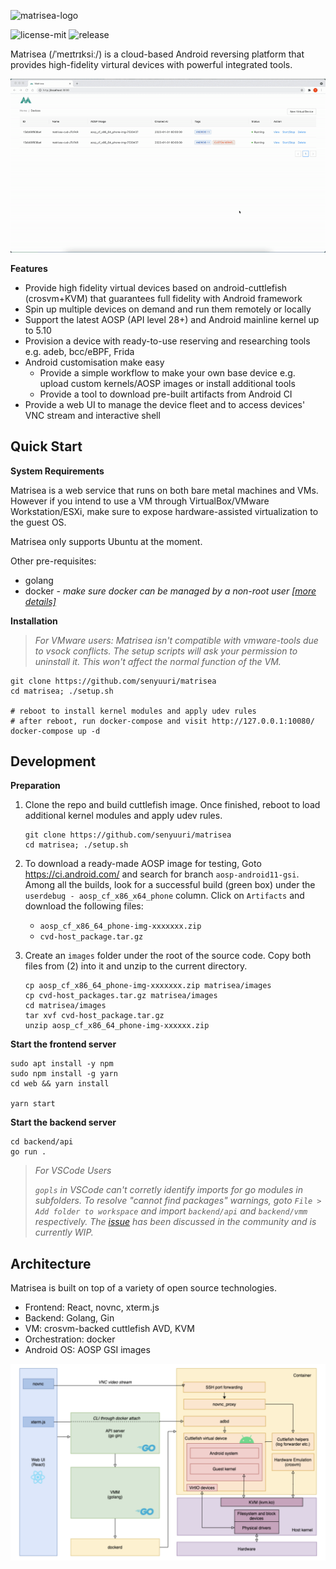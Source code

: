 ![matrisea-logo](https://user-images.githubusercontent.com/2610986/125149686-f9499a00-e16c-11eb-8af9-531d4331ddae.png)

![license-mit](https://img.shields.io/badge/license-MIT-green)
![release](https://img.shields.io/badge/release-pre--alpha-lightgrey)

Matrisea (/ˈmeɪtrɪksiː/) is a cloud-based Android reversing platform that provides high-fidelity virtural devices with powerful integrated tools. 

![demo](./docs/demo.gif)

**Features**
- Provide high fidelity virtual devices based on android-cuttlefish (crosvm+KVM) that guarantees full fidelity with Android framework
- Spin up multiple devices on demand and run them remotely or locally
- Support the latest AOSP (API level 28+) and Android mainline kernel up to 5.10
- Provision a device with ready-to-use reserving and researching tools e.g. adeb, bcc/eBPF, Frida
- Android customisation make easy
    - Provide a simple workflow to make your own base device e.g. upload custom kernels/AOSP images or install additional tools
    - Provide a tool to download pre-built artifacts from Android CI
- Provide a web UI to manage the device fleet and to access devices' VNC stream and interactive shell

## Quick Start

**System Requirements**

Matrisea is a web service that runs on both bare metal machines and VMs. However if you intend to use a VM through VirtualBox/VMware Workstation/ESXi, make sure to expose hardware-assisted virtualization to the guest OS.

Matrisea only supports Ubuntu at the moment.

Other pre-requisites:
- golang
- docker - *make sure docker can be managed by a non-root user [\[more details\]](https://docs.docker.com/engine/install/linux-postinstall/#manage-docker-as-a-non-root-user)*


**Installation**

> *For VMware users: Matrisea isn't compatible with vmware-tools due to vsock conflicts. The setup scripts will ask your permission to uninstall it. This won't affect the normal function of the VM.*

```
git clone https://github.com/senyuuri/matrisea
cd matrisea; ./setup.sh

# reboot to install kernel modules and apply udev rules
# after reboot, run docker-compose and visit http://127.0.0.1:10080/
docker-compose up -d
```

## Development

**Preparation**
1. Clone the repo and build cuttlefish image. Once finished, reboot to load additional kernel modules and apply udev rules.
    ```
    git clone https://github.com/senyuuri/matrisea
    cd matrisea; ./setup.sh
    ```
2. To download a ready-made AOSP image for testing, Goto https://ci.android.com/ and search for branch `aosp-android11-gsi`. Among all the builds, look for a successful build (green box) under the `userdebug - aosp_cf_x86_x64_phone` column. Click on `Artifacts` and download the following files:
    - `aosp_cf_x86_64_phone-img-xxxxxxx.zip`
    - `cvd-host_package.tar.gz`

3. Create an `images` folder under the root of the source code. Copy both files from (2) into it and unzip to the current directory.
   ```
   cp aosp_cf_x86_64_phone-img-xxxxxxx.zip matrisea/images
   cp cvd-host_packages.tar.gz matrisea/images
   cd matrisea/images
   tar xvf cvd-host_package.tar.gz
   unzip aosp_cf_x86_64_phone-img-xxxxxx.zip
   ```

**Start the frontend server**
```
sudo apt install -y npm
sudo npm install -g yarn
cd web && yarn install

yarn start
```

**Start the backend server**

```
cd backend/api
go run .
```
> *For VSCode Users*
> 
> *`gopls` in VSCode can't corretly identify imports for go modules in subfolders. To resolve "cannot find packages" warnings, goto `File > Add folder to workspace` and import `backend/api` and `backend/vmm` respectively.*
> *The [issue](https://github.com/golang/go/issues/32394) has been discussed in the community and is currently WIP.*

## Architecture
Matrisea is built on top of a variety of open source technologies.
- Frontend: React, novnc, xterm.js
- Backend: Golang, Gin
- VM: crosvm-backed cuttlefish AVD, KVM
- Orchestration: docker
- Android OS: AOSP GSI images

![architecture](./docs/architecture.png)